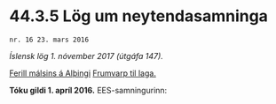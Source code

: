 # 44.3.5 Lög um neytendasamninga

`nr. 16 23. mars 2016`

_Íslensk lög 1. nóvember 2017 (útgáfa 147)._

[Ferill málsins á Alþingi](https://www.althingi.is/thingstorf/thingmalalistar-eftir-thingum/ferill/?ltg=145&mnr=402)
[Frumvarp til laga.](https://www.althingi.is/altext/145/s/0548.html)

**Tóku gildi 1. apríl 2016.**
EES-samningurinn:

